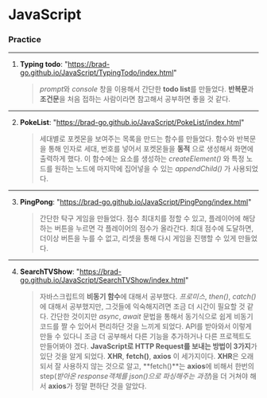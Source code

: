 # JavaScript

### Practice

---

1. **Typing todo**: "https://brad-go.github.io/JavaScript/TypingTodo/index.html"

   > *prompt*와 _console_ 창을 이용해서 간단한 **todo list**를 만들었다. **반복문**과 **조건문**을 처음 접하는 사람이라면 참고해서 공부하면 좋을 것 같다.

---

2. **PokeList**: "https://brad-go.github.io/JavaScript/PokeList/index.html"

   > 세대별로 포켓몬을 보여주는 목록을 만드는 함수를 만들었다. 함수와 반복문을 통해 인자로 세대, 번호를 넣어서 포켓몬들을 **동적** 으로 생성해서 화면에 출력하게 했다. 이 함수에는 요소를 생성하는 _createElement()_ 와 특정 노드를 원하는 노드에 마지막에 집어넣을 수 있는 _appendChild()_ 가 사용되었다.

---

3. **PingPong**: "https://brad-go.github.io/JavaScript/PingPong/index.html"

   > 간단한 탁구 게임을 만들었다. 점수 최대치를 정할 수 있고, 플레이어에 해당하는 버튼을 누르면 각 플레이어의 점수가 올라간다. 최대 점수에 도달하면, 더이상 버튼을 누를 수 없고, 리셋을 통해 다시 게임을 진행할 수 있게 만들었다.

---

4. **SearchTVShow**: "https://brad-go.github.io/JavaScript/SearchTVShow/index.html"

   > 자바스크립트의 **비동기 함수**에 대해서 공부했다. _프로미스_, _then()_, _catch()_ 에 대해서 공부했지만, 그것들에 익숙해지려면 조금 더 시간이 필요할 것 같다. 간단한 것이지만 _async_, _await_ 문법을 통해서 동기식으로 쉽게 비동기 코드를 짤 수 있어서 편리하단 것을 느끼게 되었다. API를 받아와서 이렇게 만들 수 있다니 조금 더 공부해서 다른 기능을 추가하거나 다른 프로젝트도 만들어봐야 겠다.
   > **JavaScript로 HTTP Request를 보내는 방법이 3가지**가 있단 것을 알게 되었다. **XHR**, **fetch()**, **axios** 이 세가지이다. **XHR**은 오래되서 잘 사용하지 않는 것으로 알고, **fetch()**는 **axios**에 비해서 한번의 step(_받아온 response객체를 json()으로 파싱해주는 과정_)을 더 거쳐야 해서 **axios**가 정말 편하단 것을 알았다.
